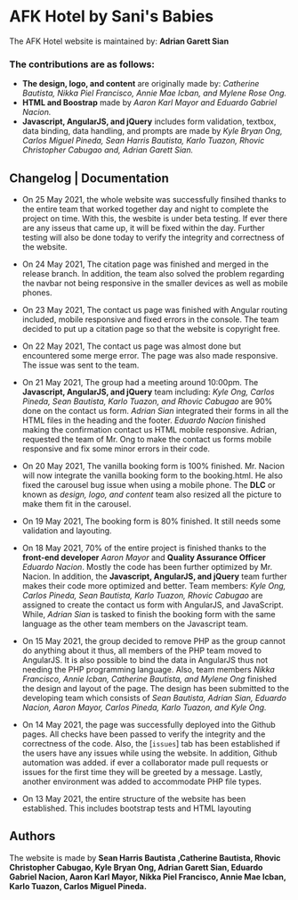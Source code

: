 # AFK Hotel by Sani's Babies

The AFK Hotel website is maintained by: **Adrian Garett Sian**


### The contributions are as follows:

- **The design, logo, and content** are originally made by: _Catherine Bautista, Nikka Piel Francisco, Annie Mae Icban, and Mylene Rose Ong._
- **HTML and Boostrap** made by _Aaron Karl Mayor and Eduardo Gabriel Nacion._
- **Javascript, AngularJS, and jQuery** includes form validation, textbox, data binding, data handling, and prompts are made by _Kyle Bryan Ong, Carlos Miguel Pineda, Sean Harris Bautista, Karlo Tuazon, Rhovic Christopher Cabugao and, Adrian Garett Sian._

## Changelog | Documentation

- On 25 May 2021, the whole website was successfully finsihed thanks to the entire team that worked together day and night to complete the project on time. With this, the wesbite is under beta testing. If ever there are any isseus that came up, it will be fixed within the day. Further testing will also be done today to verify the integrity and correctness of the website.

- On 24 May 2021, The citation page was finished and merged in the release branch. In addition, the team also solved the problem regarding the navbar not being responsive in the smaller devices as well as mobile phones.

- On 23 May 2021, The contact us page was finished with Angular routing included, mobile responsive and fixed errors in the console. The team decided to put up a citation page so that the website is copyright free.

- On 22 May 2021, The contact us page was almost done but encountered some merge error. The page was also made responsive. The issue was sent to the team.

- On 21 May 2021, The group had a meeting around 10:00pm. The **Javascript, AngularJS, and jQuery** team including: _Kyle Ong, Carlos Pineda, Sean Bautista, Karlo Tuazon,  and Rhovic Cabugao_ are 90% done on the contact us form. _Adrian Sian_ integrated their forms in all the HTML files in the heading and the footer. _Eduardo Nacion_ finished making the confirmation contact us HTML mobile responsive. Adrian, requested the team of Mr. Ong to make the contact us forms mobile responsive and fix some minor errors in their code.
 
- On 20 May 2021, The vanilla booking form is 100% finished. Mr. Nacion will now integrate the vanilla booking form to the booking.html. He also fixed the carousel bug issue when using a mobile phone. The **DLC** or known as _design, logo, and content_ team also resized all the picture to make them fit in the carousel.

- On 19 May 2021, The booking form is 80% finished. It still needs some validation and layouting.

- On 18 May 2021, 70% of the entire project is finished thanks to the **front-end developer** _Aaron Mayor_ and **Quality Assurance Officer** _Eduardo Nacion_. Mostly the code has been further optimized by Mr. Nacion. In addition, the **Javascript, AngularJS, and jQuery** team further makes their code more optimized and better. Team members: _Kyle Ong, Carlos Pineda, Sean Bautista, Karlo Tuazon, Rhovic Cabugao_ are assigned to create the contact us form with AngularJS, and JavaScript. While, _Adrian Sian_ is tasked to finish the booking form with the same language as the other team members on the Javascript team.

- On 15 May 2021, the group decided to remove PHP as the group cannot do anything about it thus, all members of the PHP team moved to AngularJS. It is also possible to bind the data in AngularJS thus not needing the PHP programming language. Also, team members _Nikka Francisco, Annie Icban, Catherine Bautista, and Mylene Ong_ finished the design and layout of the page. The design has been submitted to the developing team which consists of _Sean Bautista, Adrian Sian, Eduardo Nacion, Aaron Mayor, Carlos Pineda, Karlo Tuazon, and Kyle Ong._

- On 14 May 2021, the page was successfully deployed into the Github pages. All checks have been passed to verify the integrity and the correctness of the code. Also, the [`issues`] tab
has been established if the users have any issues while using the website. In addition, Github automation was added. if ever a collaborator made pull requests or issues for the first time
they will be greeted by a message. Lastly, another environment was added to accommodate PHP file types.

- On 13 May 2021, the entire structure of the website has been established. This includes bootstrap tests and HTML layouting

## Authors

The website is made by **Sean Harris Bautista ,Catherine Bautista, Rhovic Christopher Cabugao, Kyle Bryan Ong, Adrian Garett Sian, Eduardo Gabriel Nacion, Aaron Karl Mayor, Nikka Piel Francisco, Annie Mae Icban, Karlo Tuazon, Carlos Miguel Pineda.**

